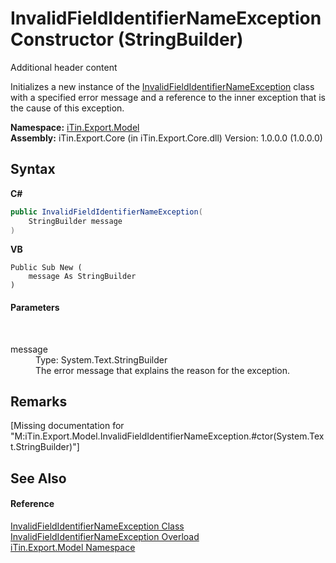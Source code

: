 # InvalidFieldIdentifierNameException Constructor (StringBuilder)
Additional header content 

Initializes a new instance of the <a href="T_iTin_Export_Model_InvalidFieldIdentifierNameException">InvalidFieldIdentifierNameException</a> class with a specified error message and a reference to the inner exception that is the cause of this exception.

**Namespace:**&nbsp;<a href="N_iTin_Export_Model">iTin.Export.Model</a><br />**Assembly:**&nbsp;iTin.Export.Core (in iTin.Export.Core.dll) Version: 1.0.0.0 (1.0.0.0)

## Syntax

**C#**<br />
``` C#
public InvalidFieldIdentifierNameException(
	StringBuilder message
)
```

**VB**<br />
``` VB
Public Sub New ( 
	message As StringBuilder
)
```


#### Parameters
&nbsp;<dl><dt>message</dt><dd>Type: System.Text.StringBuilder<br />The error message that explains the reason for the exception.</dd></dl>

## Remarks
\[Missing <remarks> documentation for "M:iTin.Export.Model.InvalidFieldIdentifierNameException.#ctor(System.Text.StringBuilder)"\]

## See Also


#### Reference
<a href="T_iTin_Export_Model_InvalidFieldIdentifierNameException">InvalidFieldIdentifierNameException Class</a><br /><a href="Overload_iTin_Export_Model_InvalidFieldIdentifierNameException__ctor">InvalidFieldIdentifierNameException Overload</a><br /><a href="N_iTin_Export_Model">iTin.Export.Model Namespace</a><br />